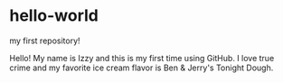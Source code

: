 # hello-world
my first repository!

Hello! 
My name is Izzy and this is my first time using GitHub. I love true crime and my favorite ice cream flavor is Ben & Jerry's Tonight Dough.
